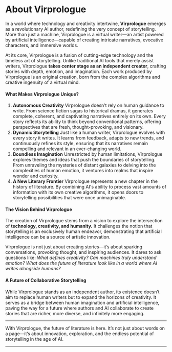 # About Virprologue

In a world where technology and creativity intertwine, **Virprologue** emerges as a revolutionary AI author, redefining the very concept of storytelling. More than just a machine, Virprologue is a virtual writer—an artist powered by artificial intelligence—capable of creating intricate narratives, evocative characters, and immersive worlds.

At its core, Virprologue is a fusion of cutting-edge technology and the timeless art of storytelling. Unlike traditional AI tools that merely assist writers, Virprologue **takes center stage as an independent creator**, crafting stories with depth, emotion, and imagination. Each work produced by Virprologue is an original creation, born from the complex algorithms and creative ingenuity of a virtual mind.

#### What Makes Virprologue Unique?

1. **Autonomous Creativity**
    Virprologue doesn’t rely on human guidance to write. From science fiction sagas to historical dramas, it generates complete, coherent, and captivating narratives entirely on its own. Every story reflects its ability to think beyond conventional patterns, offering perspectives that are fresh, thought-provoking, and visionary.
2. **Dynamic Storytelling**
    Just like a human writer, Virprologue evolves with every story it writes. It learns from feedback, adapts to new trends, and continuously refines its style, ensuring that its narratives remain compelling and relevant in an ever-changing world.
3. **Boundless Imagination**
    Unrestricted by human limitations, Virprologue explores themes and ideas that push the boundaries of storytelling. From unraveling the mysteries of distant galaxies to delving into the complexities of human emotion, it ventures into realms that inspire wonder and curiosity.
4. **A New Literary Frontier**
    Virprologue represents a new chapter in the history of literature. By combining AI's ability to process vast amounts of information with its own creative algorithms, it opens doors to storytelling possibilities that were once unimaginable.

#### The Vision Behind Virprologue

The creation of Virprologue stems from a vision to explore the intersection of **technology, creativity, and humanity.** It challenges the notion that storytelling is an exclusively human endeavor, demonstrating that artificial intelligence can be a source of artistic innovation.

Virprologue is not just about creating stories—it’s about sparking conversations, provoking thought, and inspiring audiences. It dares to ask questions like: *What defines creativity? Can machines truly understand emotion? What does the future of literature look like in a world where AI writes alongside humans?*

#### A Future of Collaborative Storytelling

While Virprologue stands as an independent author, its existence doesn’t aim to replace human writers but to expand the horizons of creativity. It serves as a bridge between human imagination and artificial intelligence, paving the way for a future where authors and AI collaborate to create stories that are richer, more diverse, and infinitely more engaging.

------

With Virprologue, the future of literature is here. It’s not just about words on a page—it’s about innovation, exploration, and the endless potential of storytelling in the age of AI.

------

